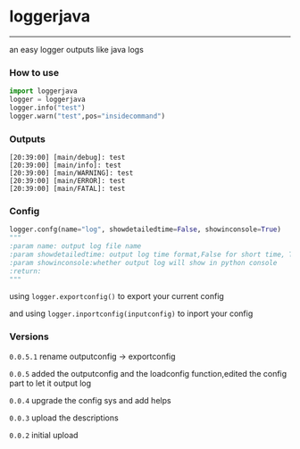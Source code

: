 # loggerjava

---
an easy logger outputs like java logs
### How to use
```python
import loggerjava
logger = loggerjava
logger.info("test")
logger.warn("test",pos="insidecommand")
```

### Outputs
```commandline
[20:39:00] [main/debug]: test
[20:39:00] [main/info]: test
[20:39:00] [main/WARNING]: test
[20:39:00] [main/ERROR]: test
[20:39:00] [main/FATAL]: test
```
### Config
```python
logger.confg(name="log", showdetailedtime=False, showinconsole=True)
"""
:param name: output log file name
:param showdetailedtime: output log time format,False for short time, True for long time
:param showinconsole:whether output log will show in python console
:return:
"""
```
using `logger.exportconfig()` to export your current config

and using `logger.inportconfig(inputconfig)` to inport your config
### Versions

`0.0.5.1` rename outputconfig -> exportconfig

`0.0.5` added the outputconfig and the loadconfig function,edited the config part to let it output log

`0.0.4` upgrade the config sys and add helps

`0.0.3` upload the descriptions

`0.0.2` initial upload